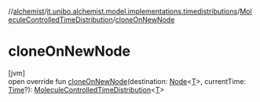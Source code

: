//[alchemist](../../../index.md)/[it.unibo.alchemist.model.implementations.timedistributions](../index.md)/[MoleculeControlledTimeDistribution](index.md)/[cloneOnNewNode](clone-on-new-node.md)

# cloneOnNewNode

[jvm]\
open override fun [cloneOnNewNode](clone-on-new-node.md)(destination: [Node](../../it.unibo.alchemist.model.interfaces/-node/index.md)<[T](index.md)>, currentTime: [Time](../../it.unibo.alchemist.model.interfaces/-time/index.md)?): [MoleculeControlledTimeDistribution](index.md)<[T](index.md)>
